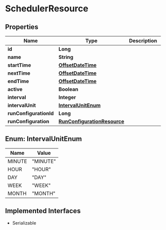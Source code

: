 

# SchedulerResource

## Properties

Name | Type | Description | Notes
------------ | ------------- | ------------- | -------------
**id** | **Long** |  |  [optional]
**name** | **String** |  |  [optional]
**startTime** | [**OffsetDateTime**](OffsetDateTime.md) |  |  [optional]
**nextTime** | [**OffsetDateTime**](OffsetDateTime.md) |  |  [optional]
**endTime** | [**OffsetDateTime**](OffsetDateTime.md) |  |  [optional]
**active** | **Boolean** |  |  [optional]
**interval** | **Integer** |  |  [optional]
**intervalUnit** | [**IntervalUnitEnum**](#IntervalUnitEnum) |  |  [optional]
**runConfigurationId** | **Long** |  |  [optional]
**runConfiguration** | [**RunConfigurationResource**](RunConfigurationResource.md) |  |  [optional]



## Enum: IntervalUnitEnum

Name | Value
---- | -----
MINUTE | &quot;MINUTE&quot;
HOUR | &quot;HOUR&quot;
DAY | &quot;DAY&quot;
WEEK | &quot;WEEK&quot;
MONTH | &quot;MONTH&quot;


## Implemented Interfaces

* Serializable


